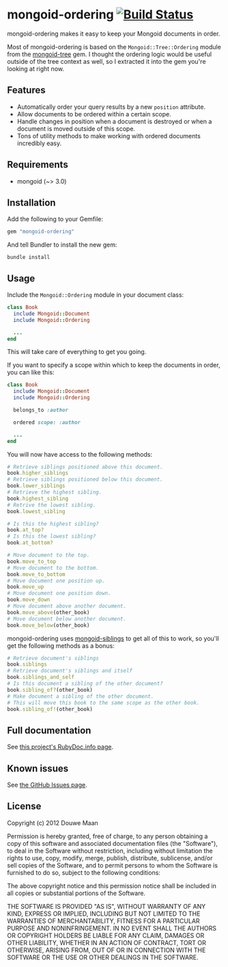 # mongoid-ordering  [![Build Status](https://secure.travis-ci.org/DouweM/mongoid-ordering.png?branch=master)](http://travis-ci.org/DouweM/mongoid-ordering)

mongoid-ordering makes it easy to keep your Mongoid documents in order.

Most of mongoid-ordering is based on the 
`Mongoid::Tree::Ordering` module from the
[mongoid-tree](https://github.com/benedikt/mongoid-tree) gem. I thought
the ordering logic would be useful outside of the tree context as well, so I 
extracted it into the gem you're looking at right now.

## Features

* Automatically order your query results by a new `position` attribute.
* Allow documents to be ordered within a certain scope.
* Handle changes in position when a document is destroyed or when a document is 
  moved outside of this scope.
* Tons of utility methods to make working with ordered documents incredibly easy.

## Requirements

* mongoid (~> 3.0)

## Installation

Add the following to your Gemfile:

```ruby
gem "mongoid-ordering"
```

And tell Bundler to install the new gem:

```
bundle install
```

## Usage

Include the `Mongoid::Ordering` module in your document class:

```ruby
class Book
  include Mongoid::Document
  include Mongoid::Ordering

  ...
end
```

This will take care of everything to get you going. 

If you want to specify a scope within which to keep the documents in order, 
you can like this:

```ruby
class Book
  include Mongoid::Document
  include Mongoid::Ordering

  belongs_to :author

  ordered scope: :author

  ...
end
```

You will now have access to the following methods:

```ruby
# Retrieve siblings positioned above this document.
book.higher_siblings
# Retrieve siblings positioned below this document.
book.lower_siblings
# Retrieve the highest sibling.
book.highest_sibling
# Retrive the lowest sibling.
book.lowest_sibling

# Is this the highest sibling?
book.at_top?
# Is this the lowest sibling?
book.at_bottom?

# Move document to the top.
book.move_to_top
# Move document to the bottom.
book.move_to_bottom
# Move document one position up.
book.move_up
# Move document one position down.
book.move_down
# Move document above another document.
book.move_above(other_book)
# Move document below another document.
book.move_below(other_book)
```

mongoid-ordering uses [mongoid-siblings](https://github.com/DouweM/mongoid-siblings) to get all of this to work, so you'll get the following methods as a bonus:

```ruby
# Retrieve document's siblings
book.siblings
# Retrieve document's siblings and itself
book.siblings_and_self
# Is this document a sibling of the other document?
book.sibling_of?(other_book)
# Make document a sibling of the other document.
# This will move this book to the same scope as the other book.
book.sibling_of!(other_book)
```

## Full documentation
See [this project's RubyDoc.info page](http://rubydoc.info/github/DouweM/mongoid-ordering/master/frames).

## Known issues
See [the GitHub Issues page](https://github.com/DouweM/mongoid-ordering/issues).

## License
Copyright (c) 2012 Douwe Maan

Permission is hereby granted, free of charge, to any person obtaining
a copy of this software and associated documentation files (the
"Software"), to deal in the Software without restriction, including
without limitation the rights to use, copy, modify, merge, publish,
distribute, sublicense, and/or sell copies of the Software, and to
permit persons to whom the Software is furnished to do so, subject to
the following conditions:

The above copyright notice and this permission notice shall be
included in all copies or substantial portions of the Software.

THE SOFTWARE IS PROVIDED "AS IS", WITHOUT WARRANTY OF ANY KIND,
EXPRESS OR IMPLIED, INCLUDING BUT NOT LIMITED TO THE WARRANTIES OF
MERCHANTABILITY, FITNESS FOR A PARTICULAR PURPOSE AND
NONINFRINGEMENT. IN NO EVENT SHALL THE AUTHORS OR COPYRIGHT HOLDERS BE
LIABLE FOR ANY CLAIM, DAMAGES OR OTHER LIABILITY, WHETHER IN AN ACTION
OF CONTRACT, TORT OR OTHERWISE, ARISING FROM, OUT OF OR IN CONNECTION
WITH THE SOFTWARE OR THE USE OR OTHER DEALINGS IN THE SOFTWARE.